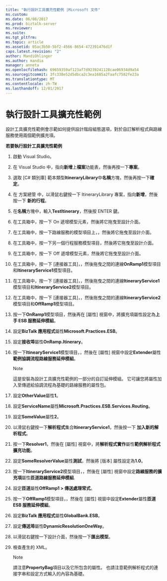```yaml
---
title: "執行設計工具擴充性範例 |Microsoft 文件"
ms.custom: 
ms.date: 06/08/2017
ms.prod: biztalk-server
ms.reviewer: 
ms.suite: 
ms.tgt_pltfrm: 
ms.topic: article
ms.assetid: 05ac3b50-5bf2-4566-8654-472391476d1f
caps.latest.revision: "2"
author: MandiOhlinger
ms.author: mandia
manager: anneta
ms.openlocfilehash: 69659359af123af7d9239241128cae06934d9a54
ms.sourcegitcommit: 3fc338e52d5dbca2c3ea1685a2faafc7582fe23a
ms.translationtype: MT
ms.contentlocale: zh-TW
ms.lasthandoff: 12/01/2017
---
```

# <a name="running-the-designer-extensibility-sample"></a>執行設計工具擴充性範例
設計工具擴充性範例會示範如何提供設計階段組態選項，對於自訂解析程式與路線服務使用兩個範例擴充項。  
  
 **若要執行設計工具擴充性範例**  
  
1.  啟動 Visual Studio。  
  
2.  在 Visual Studio 中，指向**新增**上**檔案**功能表，然後再按一下**專案**。  
  
3.  選取 [C# 類別庫] 範本類型**ItineraryLibrary**中**名稱**方塊，然後再按一下**確定**。  
  
4.  在 方案總管 中，以滑鼠右鍵按一下 ItineraryLibrary 專案，指向**新增**，然後按一下 **新的行程**。  
  
5.  在**名稱**方塊中，輸入**TestItinerary**，然後按 ENTER 鍵。  
  
6.  在工具箱中，按一下 On 遞增模型元素，然後將它拖曳至設計介面。  
  
7.  在工具箱中，按一下路線服務的模型項目上，，然後將它拖曳至設計介面。  
  
8.  在工具箱中，按一下另一個行程服務模型項目，然後將它拖曳至設計介面。  
  
9. 在工具箱中，按一下 Off 遞增模型元素，然後將它拖曳至設計介面。  
  
10. 在工具箱中，按一下 [連接器工具]，，然後拖曳之間的連線**OnRamp1**模型項目和**ItineraryService1**模型項目。  
  
11. 在工具箱中，按一下 [連接器工具]，，然後拖曳之間的連線**ItineraryService1**模型項目和**ItineraryService2**模型項目。  
  
12. 在工具箱中，按一下 [連接器工具]，，然後拖曳之間的連線**ItineraryService2**模型項目和**OffRamp1**模型項目。  
  
13. 按一下**OnRamp1**模型項目，然後再在 [屬性] 視窗中，將擴充項屬性設定為**上手 ESB 服務延伸模組**。  
  
14. 設定**BizTalk 應用程式**屬性**Microsoft.Practices.ESB**。  
  
15. 設定**接收埠**屬性**OnRamp.Itinerary**。  
  
16. 按一下**ItinearyService1**模型項目，，然後在 [屬性] 視窗中設定**Extender**屬性**範例協調流程路線服務延伸模組**。  
  
    > [!NOTE]
    >  這是安裝為設計工具擴充性範例的一部分的自訂延伸模組。 它可讓您將屬性加入至傳遞給協調流程為基礎的路線服務的屬性包。  
  
17. 設定**OtherValue**屬性**1**。  
  
18. 設定**ServiceName**屬性**Microsoft.Practices.ESB.Services.Routing**。  
  
19. 設定**SomeValue**屬性**2**。  
  
20. 以滑鼠右鍵按一下**解析程式**集合**ItineraryService1**，然後按一下 **加入新的解析程式**。  
  
21. 按一下**Resolver1**，然後在 [屬性] 視窗中，將**解析程式實作**屬性**範例解析程式擴充功能**。  
  
22. 設定**SomeResolverValue**屬性**測試**，然後將 [版本] 屬性設定為**1.0**。  
  
23. 按一下**ItineraryService2**模型項目，，然後在 [屬性] 視窗中設定**路線服務的擴充項**屬性**匝道路線服務延伸模組**.  
  
24. 設定**匝道**屬性**OffRamp1 > 傳送處理常式**。  
  
25. 按一下**OffRamp1**模型項目，，然後在 [屬性] 視窗中設定**Extender**屬性**匝道 ESB 服務延伸模組**。  
  
26. 設定**BizTalk 應用程式**屬性**GlobalBank.ESB**。  
  
27. 設定**傳送埠**屬性**DynamicResolutionOneWay**。  
  
28. 以滑鼠右鍵按一下設計介面，然後按一下**匯出模型**。  
  
29. 檢查產生的 XML。  
  
    > [!NOTE]
    >  請注意**PropertyBag**項目以及它所包含的屬性。 也請注意範例解析程式的連接字串和設定方式輸入的內容為基礎。